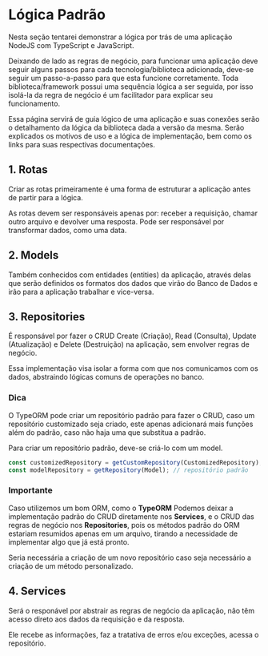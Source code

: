 # Lógica Padrão

Nesta seção tentarei demonstrar a lógica por trás de uma aplicação NodeJS com TypeScript e JavaScript.

Deixando de lado as regras de negócio, para funcionar uma aplicação deve seguir alguns passos para cada tecnologia/biblioteca adicionada, deve-se seguir um passo-a-passo para que esta funcione corretamente. Toda biblioteca/framework possui uma sequência lógica a ser seguida, por isso isolá-la da regra de negócio é um facilitador para explicar seu funcionamento.

Essa página servirá de guia lógico de uma aplicação e suas conexões serão o detalhamento da lógica da biblioteca dada a versão da mesma. Serão explicados os motivos de uso e a lógica de implementação, bem como os links para suas respectivas documentações.

## 1. Rotas

Criar as rotas primeiramente é uma forma de estruturar a aplicação antes de partir para a lógica.

As rotas devem ser responsáveis apenas por: receber a requisição, chamar outro arquivo e devolver uma resposta. Pode ser responsável por transformar dados, como uma data.

## 2. Models

Também conhecidos com entidades (entities) da aplicação, através delas que serão definidos os formatos dos dados que virão do Banco de Dados e irão para a aplicação trabalhar e vice-versa.

## 3. Repositories

É responsável por fazer o CRUD Create (Criação), Read (Consulta), Update (Atualização) e Delete (Destruição) na aplicação, sem envolver regras de negócio.

Essa implementação visa isolar a forma com que nos comunicamos com os dados, abstraindo lógicas comuns de operações no banco.

### Dica

O TypeORM pode criar um repositório padrão para fazer o CRUD, caso um repositório customizado seja criado, este apenas adicionará mais funções além do padrão, caso não haja uma que substitua a padrão.

Para criar um repositório padrão, deve-se criá-lo com um model.

```js
const customizedRepository = getCustomRepository(CustomizedRepository);
const modelRepository = getRepository(Model); // repositório padrão
```

### Importante

Caso utilizemos um bom ORM, como o __TypeORM__ Podemos deixar a implementação padrão do CRUD diretamente nos **Services**, e o CRUD das regras de negócio nos **Repositories**, pois os métodos padrão do ORM estariam resumidos apenas em um arquivo, tirando a necessidade de implementar algo que já está pronto.

Seria necessária a criação de um novo repositório caso seja necessário a criação de um método personalizado.

## 4. Services

Será o responável por abstrair as regras de negócio da aplicação, não têm acesso direto aos dados da requisição e da resposta.

Ele recebe as informações, faz a tratativa de erros e/ou exceções, acessa o repositório.
